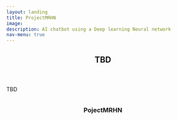 ```yaml
---
layout: landing
title: ProjectMRHN
image: 
description: AI chatbot using a Deep learning Neural network
nav-menu: true
---
```


<!-- Main -->
<div id="main">

<!-- One -->
<section id="one">
	<div class="inner">
		<header class="major">
			<h2>TBD</h2>
		</header>
		<p>TBD</p>
	</div>
</section>

<!-- Two -->
<section id="two" class="spotlights">
	<section>
		<img src="{% link assets/images/ %}" alt="" data-position="center center" />
		<div class="content">
			<div class="inner">
				<header class="major">
					<h3>PojectMRHN</h3>
				</header>
				<p></p>
			</div>
		</div>
	</section>

